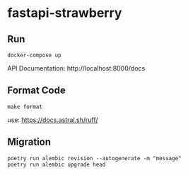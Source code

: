 # fastapi-strawberry

## Run

```
docker-compose up
```

API Documentation: http://localhost:8000/docs

## Format Code

```
make format
```

use: https://docs.astral.sh/ruff/

## Migration

```
poetry run alembic revision --autogenerate -m "message"
poetry run alembic upgrade head
```